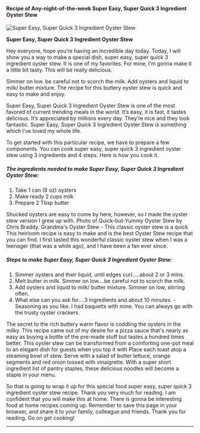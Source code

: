             

#### Recipe of Any-night-of-the-week Super Easy, Super Quick 3 Ingredient Oyster Stew

![Super Easy, Super Quick 3 Ingredient Oyster Stew](https://img-global.cpcdn.com/recipes/713cba253c6be3bb/751x532cq70/super-easy-super-quick-3-ingredient-oyster-stew-recipe-main-photo.jpg)

**Super Easy, Super Quick 3 Ingredient Oyster Stew**

Hey everyone, hope you’re having an incredible day today. Today, I will show you a way to make a special dish, super easy, super quick 3 ingredient oyster stew. It is one of my favorites. For mine, I’m gonna make it a little bit tasty. This will be really delicious.

Simmer on low. be careful not to scorch the milk. Add oysters and liquid to milk/ butter mixture. The recipe for this buttery oyster stew is quick and easy to make and enjoy.

Super Easy, Super Quick 3 Ingredient Oyster Stew is one of the most favored of current trending meals in the world. It’s easy, it is fast, it tastes delicious. It’s appreciated by millions every day. They’re nice and they look fantastic. Super Easy, Super Quick 3 Ingredient Oyster Stew is something which I’ve loved my whole life.

To get started with this particular recipe, we have to prepare a few components. You can cook super easy, super quick 3 ingredient oyster stew using 3 ingredients and 4 steps. Here is how you cook it.

##### The ingredients needed to make Super Easy, Super Quick 3 Ingredient Oyster Stew:

1.  Take 1 can (8 oz) oysters
2.  Make ready 2 cups milk
3.  Prepare 2 Tbsp butter

Shucked oysters are easy to come by here, however, so I made the oyster stew version I grew up with. Photo of Quick-but-Yummy Oyster Stew by Chris Braddy. Grandma's Oyster Stew - This classic oyster stew is a quick This heirloom recipe is easy to make and is the best Oyster Stew recipe that you can find. I first tasted this wonderful classic oyster stew when I was a teenager (that was a while ago), and I have been a fan ever since.

##### Steps to make Super Easy, Super Quick 3 Ingredient Oyster Stew:

1.  Simmer oysters and their liquid, until edges curl…..about 2 or 3 mins.
2.  Melt butter in milk. Simmer on low….be careful not to scorch the milk.
3.  Add oysters and liquid to milk/ butter mixture. Simmer on low, stirring often.
4.  What else can you ask for….3 ingredients and about 10 minutes. - Seasoning as you like. I had baquetts with mine. You can always go with the trusty oyster crackers.

The secret to the rich buttery warm flavor is coddling the oysters in the milky. This recipe came out of my desire for a pizza sauce that's nearly as easy as buying a bottle of the pre-made stuff but tastes a hundred times better. This oyster stew can be transformed from a comforting one-pot meal to an elegant dish for guests when you top it with Place each toast atop a steaming bowl of stew. Serve with a salad of butter lettuce, orange segments and red onion tossed with vinaigrette. With a super short ingredient list of pantry staples, these delicious noodles will become a staple in your menu.

So that is going to wrap it up for this special food super easy, super quick 3 ingredient oyster stew recipe. Thank you very much for reading. I am confident that you will make this at home. There is gonna be interesting food at home recipes coming up. Remember to save this page in your browser, and share it to your family, colleague and friends. Thank you for reading. Go on get cooking!

* * *